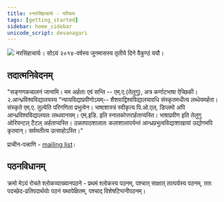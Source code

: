 ```yaml
---
title: +नरसिंहाचार्यः - परिचयः
tags: [getting_started]
sidebar: home_sidebar
unicode_script: devanagari  
---
```


[![](https://i.imgur.com/gGbbQs5.png)](https://plus.google.com/103080598349394307668/posts)
नरसिंहाचार्यः। सोऽयं २०१४-वर्षस्य जूनमासस्य तृतीये दिने वैकुण्ठं ययौ।

## तदात्मनिवेदनम्
"सङ्गणकचालनं जानामि। मम अर्हताः एवं सन्ति -- एम्.ए.(तेलुगु), अत्र कर्णाटभाषा ऐच्छिकी। २.आन्ध्रविश्वविद्यालयस्य "न्यायविद्याप्रवीणोऽयम्-- शैशवाद्विश्वविद्यालयावधि संस्कृतमधीत्य लब्धेयमर्हता। संस्कृते एम्.ए. तुल्येति परिगणिता प्रभुत्वेन। भाषाशास्त्रं स्वीकृत्य पि.ओ.एल्. डिप्लमो अपि आन्ध्रविश्वविद्यालयतः लब्धवानयम्। एम्.इडि. इति स्नातकोत्तरार्हताप्यस्ति। भाषाप्रवीण इति तेलुगु ओरियन्टल् टैटल् अर्हताप्यस्ति। उन्नतपाठशालातः कलाशालापर्यन्तं आन्ध्रप्रभुत्वविद्याशाखायां उद्योगमपि कृतवान्। सर्वमतीत्य उत्साहोऽस्ति।"

प्राचीन-पत्त्राणि \- [mailing list](http://groups.google.com/forum/#!forum/shishupalavadha-ign)।

## पठनविधानम्
क्रमो मेऽयं रोचते श्लोकव्याख्यानपठने - प्रथमं श्लोकस्य पठनम्, पश्चात् साक्षात् तात्पर्यस्य पठनम्, ततः पदच्छेद-प्रतिपदार्थयोः पठनं यथापेक्षितम्, पश्चाद् विशेषटिप्पनीपठनम्।